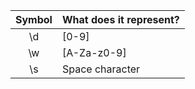 | Symbol | What does it represent? |
|:------:|------------------------|
|\d | [0-9] |
|\w | [A-Za-z0-9] |
|\s | Space character |
